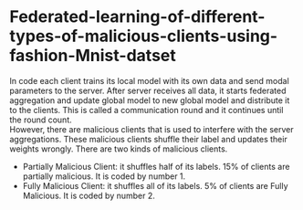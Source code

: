 # Federated-learning-of-different-types-of-malicious-clients-using-fashion-Mnist-datset
In code each client trains its local model with its own data and send modal parameters to the server. After server receives all data, it starts federated aggregation and update global model to new global model and distribute it to the clients. This is called a communication round and it continues until the round count.  
However, there are malicious clients that is used to interfere with the server aggregations. These malicious clients shuffle their label and updates their weights wrongly. There are two kinds of malicious clients.  
* Partially Malicious Client: it shuffles half of its labels. 15% of clients are partially malicious. It is coded by number 1.  
* Fully Malicious Client: it shuffles all of its labels. 5% of clients are Fully Malicious. It is coded by number 2.  

